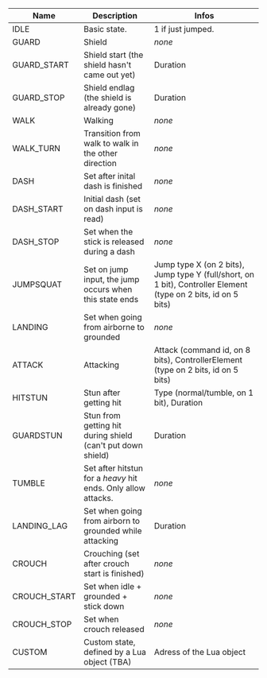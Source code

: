 Name|Description|Infos
-|-|-
IDLE|Basic state.|1 if just jumped.
GUARD|Shield|*none*
GUARD_START|Shield start (the shield hasn't came out yet)|Duration 
GUARD_STOP|Shield endlag (the shield is already gone)|Duration
WALK|Walking|*none*
WALK_TURN|Transition from walk to walk in the other direction|*none*
DASH|Set after inital dash is finished|*none*
DASH_START|Initial dash (set on dash input is read)|*none*
DASH_STOP|Set when the stick is released during a dash|*none*|
JUMPSQUAT|Set on jump input, the jump occurs when this state ends|Jump type X (on 2 bits), Jump type Y (full/short, on 1 bit), Controller Element (type on 2 bits, id on 5 bits)
LANDING|Set when going from airborne to grounded|*none*
ATTACK|Attacking|Attack (command id, on 8 bits), ControllerElement (type on 2 bits, id on 5 bits)
HITSTUN|Stun after getting hit|Type (normal/tumble, on 1 bit), Duration
GUARDSTUN|Stun from getting hit during shield (can't put down shield)|Duration
TUMBLE|Set after hitstun for a *heavy* hit ends. Only allow attacks.|*none*
LANDING_LAG|Set when going from airborn to grounded while attacking|Duration
CROUCH|Crouching (set after crouch start is finished)|*none*
CROUCH_START|Set when idle + grounded + stick down|*none*
CROUCH_STOP|Set when crouch released|*none*
CUSTOM|Custom state, defined by a Lua object (TBA)|Adress of the Lua object
